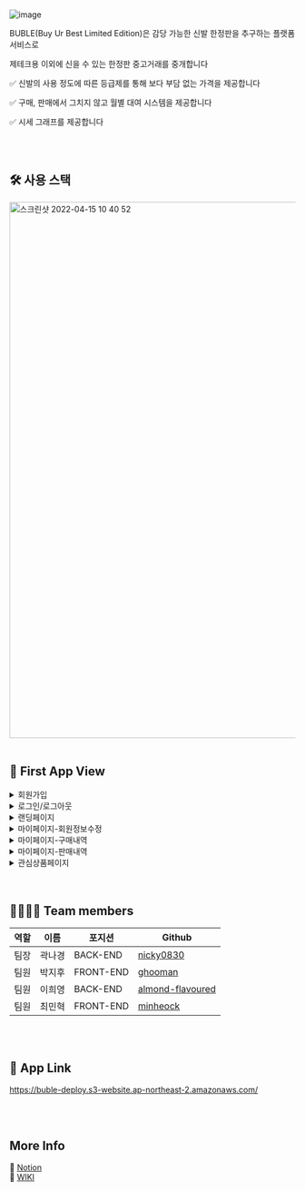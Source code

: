 <br>

![image](https://user-images.githubusercontent.com/83929406/163503668-76da8baf-ba92-4c91-ae2e-1791a7e1ab9c.png)  

BUBLE(Buy Ur Best Limited Edition)은 감당 가능한 신발 한정판을 추구하는 플랫폼 서비스로

제테크용 이외에 신을 수 있는 한정판 중고거래를 중개합니다

✅ 신발의 사용 정도에 따른 등급제를 통해 보다 부담 없는 가격을 제공합니다

✅ 구매, 판매에서 그치지 않고 월별 대여 시스템을 제공합니다

✅ 시세 그래프를 제공합니다   

<br>
<br>

## 🛠 사용 스택
<img width="945" alt="스크린샷 2022-04-15 10 40 52" src="https://user-images.githubusercontent.com/81677222/163504370-086bd374-10e2-45b2-ae40-1892a52e29bc.png">   

<br>
<br>

## 🌟 First App View
<details>
<summary>회원가입</summary>
  
![회원가입](https://user-images.githubusercontent.com/85857465/163519045-1f454aba-4afa-4eda-9832-47d3504e7a89.gif)
</details>
<details>
<summary>로그인/로그아웃</summary>
  
![로그인 : 로그아웃](https://user-images.githubusercontent.com/85857465/163519011-efb4dd56-da3f-4261-a9c3-db6e769666df.gif)
</details>
<details>
<summary>랜딩페이지</summary>
  
  ![랜딩페이지](https://user-images.githubusercontent.com/83929406/163544337-892266c5-ec50-4f59-80d6-f76eb218354c.gif)
  
</details>
<details>
<summary>마이페이지-회원정보수정</summary>
  
![ezgif com-gif-maker (4)](https://user-images.githubusercontent.com/75279575/163521271-e9d60716-2814-4617-9240-89eec0f3df51.gif)

</details>
<details>
<summary>마이페이지-구매내역</summary>
  
  ![ezgif com-gif-maker (5)](https://user-images.githubusercontent.com/75279575/163521877-27da6762-62be-4186-8225-d964b98ceadd.gif)

</details>
<details>
<summary>마이페이지-판매내역</summary>
  
![ezgif com-gif-maker (6)](https://user-images.githubusercontent.com/75279575/163522249-fc910cbe-76fe-43f1-89cf-486de7adb9bf.gif)

</details>
<details>
<summary>관심상품페이지</summary>
  
![ezgif com-gif-maker (1)](https://user-images.githubusercontent.com/81677222/163509194-839e1f47-1b21-45e7-a712-1ed4e588e140.gif)
</details>

<br>
<br>

## 👨‍👩‍👧‍👦 Team members

|역할|이름|포지션|Github|
|------|---|---|---|
|팀장|곽나경|BACK-END|[nicky0830](https://github.com/nicky0830)|
|팀원|박지후|FRONT-END|[ghooman](https://github.com/ghooman)|
|팀원|이희영|BACK-END|[almond-flavoured](https://github.com/almond-flavoured)|
|팀원|최민혁|FRONT-END|[minheock](https://github.com/minheock)

<br>
<br>


## 📌 App Link 

https://buble-deploy.s3-website.ap-northeast-2.amazonaws.com/

<br>
<br>


## More Info

📝 [Notion](https://garrulous-gander-3f2.notion.site/9-First-Project-6e129ca4f9e0468a9a429fc2048333e7) 
<br>
📌 [WIKI](https://github.com/codestates/BUBLE/wiki)



